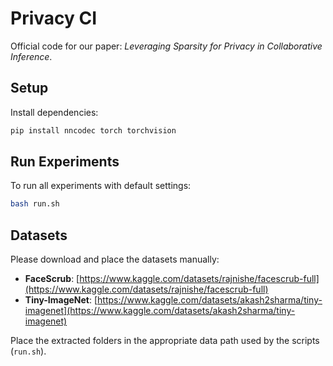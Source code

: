 # Privacy CI

Official code for our paper: *Leveraging Sparsity for Privacy in Collaborative Inference*.

## Setup

Install dependencies:

```bash
pip install nncodec torch torchvision
```

## Run Experiments

To run all experiments with default settings:

```bash
bash run.sh
```

## Datasets

Please download and place the datasets manually:

- **FaceScrub**: [https://www.kaggle.com/datasets/rajnishe/facescrub-full](https://www.kaggle.com/datasets/rajnishe/facescrub-full)
- **Tiny-ImageNet**: [https://www.kaggle.com/datasets/akash2sharma/tiny-imagenet](https://www.kaggle.com/datasets/akash2sharma/tiny-imagenet)

Place the extracted folders in the appropriate data path used by the scripts (`run.sh`).
